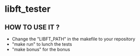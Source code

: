 # libft_tester

## HOW TO USE IT ?

* Change the "LIBFT_PATH" in the makefile to your repository
* "make run" to lunch the tests
* "make bonus" for the bonus

